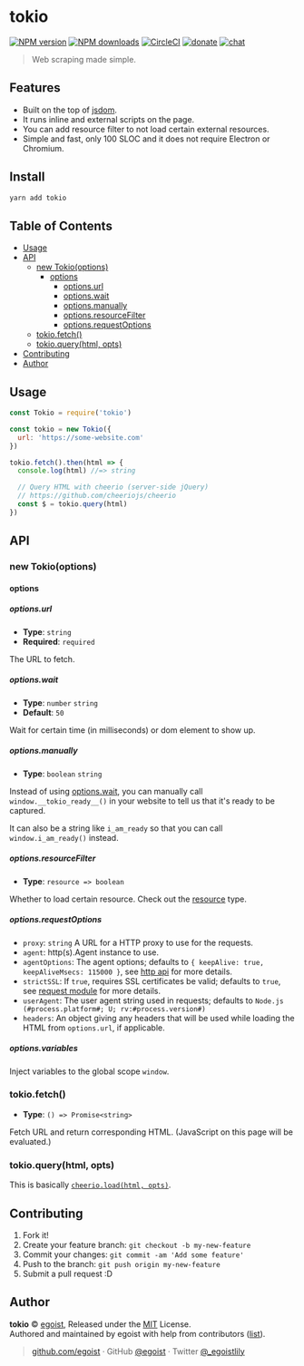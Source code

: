 # tokio

[![NPM version](https://img.shields.io/npm/v/tokio.svg?style=flat)](https://npmjs.com/package/tokio) [![NPM downloads](https://img.shields.io/npm/dm/tokio.svg?style=flat)](https://npmjs.com/package/tokio) [![CircleCI](https://circleci.com/gh/egoist/tokio/tree/master.svg?style=shield)](https://circleci.com/gh/egoist/tokio/tree/master)  [![donate](https://img.shields.io/badge/$-donate-ff69b4.svg?maxAge=2592000&style=flat)](https://github.com/egoist/donate) [![chat](https://img.shields.io/badge/chat-on%20discord-7289DA.svg?style=flat)](https://chat.egoist.moe)

> Web scraping made simple.

## Features

- Built on the top of [jsdom](https://github.com/jsdom/jsdom).
- It runs inline and external scripts on the page.
- You can add resource filter to not load certain external resources.
- Simple and fast, only 100 SLOC and it does not require Electron or Chromium.

## Install

```bash
yarn add tokio
```

## Table of Contents

<!-- toc -->

- [Usage](#usage)
- [API](#api)
  * [new Tokio(options)](#new-tokiooptions)
    + [options](#options)
      - [options.url](#optionsurl)
      - [options.wait](#optionswait)
      - [options.manually](#optionsmanually)
      - [options.resourceFilter](#optionsresourcefilter)
      - [options.requestOptions](#optionsrequestoptions)
  * [tokio.fetch()](#tokiofetch)
  * [tokio.query(html, opts)](#tokioqueryhtml-opts)
- [Contributing](#contributing)
- [Author](#author)

<!-- tocstop -->

## Usage

```js
const Tokio = require('tokio')

const tokio = new Tokio({
  url: 'https://some-website.com'
})

tokio.fetch().then(html => {
  console.log(html) //=> string

  // Query HTML with cheerio (server-side jQuery)
  // https://github.com/cheeriojs/cheerio
  const $ = tokio.query(html)
})
```

## API

### new Tokio(options)

#### options

##### options.url

- __Type__: `string`
- __Required__: `required`

The URL to fetch.

##### options.wait

- __Type__: `number` `string`
- __Default__: `50`

Wait for certain time (in milliseconds) or dom element to show up.

##### options.manually

- __Type__: `boolean` `string`

Instead of using [options.wait](#options-wait), you can manually call `window.__tokio_ready__()` in your website to tell us that it's ready to be captured.

It can also be a string like `i_am_ready` so that you can call `window.i_am_ready()` instead.

##### options.resourceFilter

- __Type__: `resource => boolean`

Whether to load certain resource. Check out the [resource](https://github.com/jsdom/jsdom/blob/master/lib/old-api.md#custom-external-resource-loader) type.

##### options.requestOptions

- `proxy`: `string` A URL for a HTTP proxy to use for the requests.
- `agent`: http(s).Agent instance to use.
- `agentOptions`: The agent options; defaults to `{ keepAlive: true, keepAliveMsecs: 115000 }`, see [http api](https://nodejs.org/api/http.html) for more details.
- `strictSSL`: If `true`, requires SSL certificates be valid; defaults to `true`, see [request module](https://github.com/request/request#requestoptions-callback) for more details.
- `userAgent`: The user agent string used in requests; defaults to `Node.js (#process.platform#; U; rv:#process.version#)`
- `headers`: An object giving any headers that will be used while loading the HTML from `options.url`, if applicable.

##### options.variables

Inject variables to the global scope `window`.

### tokio.fetch()

- __Type__: `() => Promise<string>`

Fetch URL and return corresponding HTML. (JavaScript on this page will be evaluated.)

### tokio.query(html, opts)

This is basically [`cheerio.load(html, opts)`](https://github.com/cheeriojs/cheerio#loading).

## Contributing

1. Fork it!
2. Create your feature branch: `git checkout -b my-new-feature`
3. Commit your changes: `git commit -am 'Add some feature'`
4. Push to the branch: `git push origin my-new-feature`
5. Submit a pull request :D


## Author

**tokio** © [egoist](https://github.com/egoist), Released under the [MIT](./LICENSE) License.<br>
Authored and maintained by egoist with help from contributors ([list](https://github.com/egoist/tokio/contributors)).

> [github.com/egoist](https://github.com/egoist) · GitHub [@egoist](https://github.com/egoist) · Twitter [@_egoistlily](https://twitter.com/_egoistlily)
